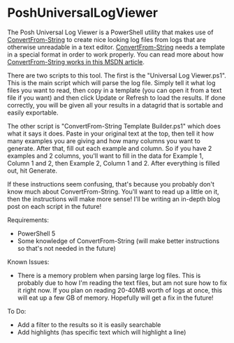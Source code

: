 # PoshUniversalLogViewer

The Posh Universal Log Viewer is a PowerShell utility that makes use of [ConvertFrom-String][ConvertFromString] to create nice looking log files from logs that are otherwise unreadable in a text editor. [ConvertFrom-String][ConvertFromString] needs a template in a special format in order to work properly. You can read more about how [ConvertFrom-String works in this MSDN article][CFExamples].

There are two scripts to this tool. The first is the "Universal Log Viewer.ps1". This is the main script which will parse the log file. Simply tell it what log files you want to read, then copy in a template (you can open it from a text file if you want) and then click Update or Refresh to load the results. If done correctly, you will be given all your results in a datagrid that is sortable and easily exportable.

The other script is "ConvertFrom-String Template Builder.ps1" which does what it says it does. Paste in your original text at the top, then tell it how many examples you are giving and how many columns you want to generate. After that, fill out each example and column. So if you have 2 examples and 2 columns, you'll want to fill in the data for Example 1, Column 1 and 2, then Example 2, Column 1 and 2. After everything is filled out, hit Generate.

If these instructions seem confusing, that's because you probably don't know much about ConvertFrom-String. You'll want to read up a little on it, then the instructions will make more sense! I'll be writing an in-depth blog post on each script in the future!

Requirements:
   - PowerShell 5
   - Some knowledge of ConvertFrom-String (will make better instructions so that's not needed in the future)

Known Issues:
   - There is a memory problem when parsing large log files. This is probably due to how I'm reading the text files, but am not sure how to fix it right now. If you plan on reading 20-40MB worth of logs at once, this will eat up a few GB of memory. Hopefully will get a fix in the future!
   
To Do:
   - Add a filter to the results so it is easily searchable
   - Add highlights (has specific text which will highlight a line)

[ConvertFromString]: <https://technet.microsoft.com/en-us/library/dn807178.aspx>
[CFExamples]: <https://blogs.msdn.microsoft.com/powershell/2014/10/31/convertfrom-string-example-based-text-parsing/>

